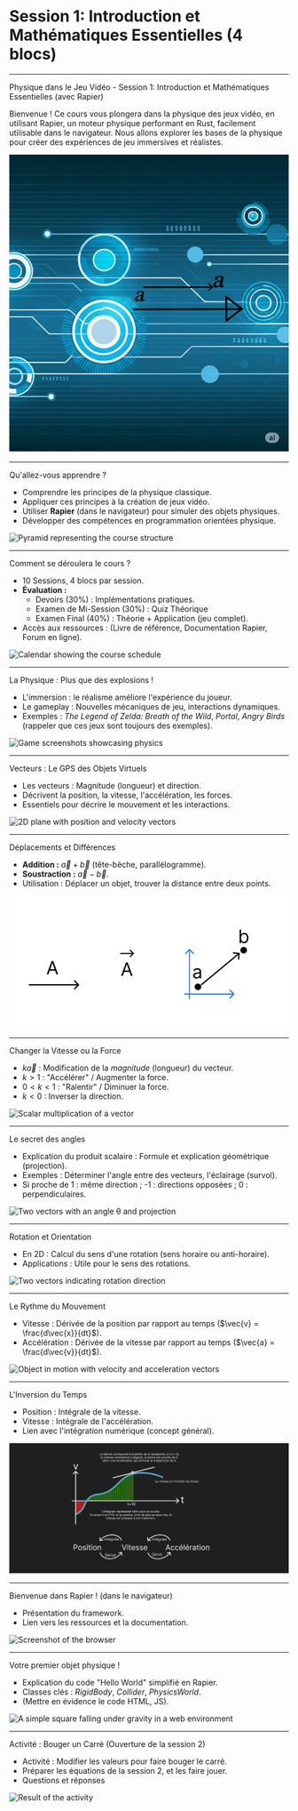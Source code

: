 # Session 1: Introduction et Mathématiques Essentielles (4 blocs)

---

Physique dans le Jeu Vidéo - Session 1: Introduction et Mathématiques Essentielles (avec Rapier)

Bienvenue ! Ce cours vous plongera dans la physique des jeux vidéo, en utilisant Rapier, un moteur physique performant en Rust, facilement utilisable dans le navigateur. Nous allons explorer les bases de la physique pour créer des expériences de jeu immersives et réalistes.

![Background image with moving shapes and Rapier logo](../images/intro.png)

---

Qu'allez-vous apprendre ?

*   Comprendre les principes de la physique classique.
*   Appliquer ces principes à la création de jeux vidéo.
*   Utiliser **Rapier** (dans le navigateur) pour simuler des objets physiques.
*   Développer des compétences en programmation orientées physique.

![Pyramid representing the course structure](images/course_pyramid.png)

---

Comment se déroulera le cours ?

*   10 Sessions, 4 blocs par session.
*   **Évaluation :**
    *   Devoirs (30%) : Implémentations pratiques.
    *   Examen de Mi-Session (30%) : Quiz Théorique
    *   Examen Final (40%) : Théorie + Application (jeu complet).
*   Accès aux ressources : (Livre de référence, Documentation Rapier, Forum en ligne).

![Calendar showing the course schedule](images/course_calendar.png)

---

La Physique : Plus que des explosions !

*   L'immersion : le réalisme améliore l'expérience du joueur.
*   Le gameplay :  Nouvelles mécaniques de jeu, interactions dynamiques.
*   Exemples : *The Legend of Zelda: Breath of the Wild*, *Portal*, *Angry Birds* (rappeler que ces jeux sont toujours des exemples).

![Game screenshots showcasing physics](images/game_physics_examples.png)

---

Vecteurs : Le GPS des Objets Virtuels

*   Les vecteurs : Magnitude (longueur) et direction.
*   Décrivent la position, la vitesse, l'accélération, les forces.
*   Essentiels pour décrire le mouvement et les interactions.

![2D plane with position and velocity vectors](images/vectors_2d.png)

---

Déplacements et Différences

*   **Addition :**  $\vec{a} + \vec{b}$ (tête-bêche, parallélogramme).
*   **Soustraction :**  $\vec{a} - \vec{b}$.
*   Utilisation : Déplacer un objet, trouver la distance entre deux points.

![Vector addition and subtraction](../images/vectors.png)

---

Changer la Vitesse ou la Force

*   $k \vec{a}$ : Modification de la *magnitude* (longueur) du vecteur.
*   $k > 1$ :  "Accélérer" / Augmenter la force.
*   $0 < k < 1$ : "Ralentir" / Diminuer la force.
*   $k < 0$ : Inverser la direction.

![Scalar multiplication of a vector](images/scalar_multiplication.png)

---

Le secret des angles

*   Explication du produit scalaire : Formule et explication géométrique (projection).
*   Exemples : Déterminer l'angle entre des vecteurs, l'éclairage (survol).
*   Si proche de 1 : même direction ; -1 : directions opposées ; 0 : perpendiculaires.

![Two vectors with an angle θ and projection](images/dot_product.png)

---

Rotation et Orientation

*   En 2D :  Calcul du sens d'une rotation (sens horaire ou anti-horaire).
*   Applications : Utile pour le sens des rotations.

![Two vectors indicating rotation direction](images/cross_product_2d.png)

---

Le Rythme du Mouvement

*   Vitesse : Dérivée de la position par rapport au temps ($\vec{v} = \frac{d\vec{x}}{dt}$).
*   Accélération : Dérivée de la vitesse par rapport au temps ($\vec{a} = \frac{d\vec{v}}{dt}$).

![Object in motion with velocity and acceleration vectors](images/velocity_acceleration.png)

---

L'Inversion du Temps

*   Position : Intégrale de la vitesse.
*   Vitesse : Intégrale de l'accélération.
*   Lien avec l'intégration numérique (concept général).

![Curve representing velocity and area under the curve](images/integration.png)

---

Bienvenue dans Rapier ! (dans le navigateur)

*   Présentation du framework.
*   Lien vers les ressources et la documentation.

![Screenshot of the browser](images/browser_screenshot.png)

---

Votre premier objet physique !

*   Explication du code "Hello World" simplifié en Rapier.
*   Classes clés : *RigidBody*, *Collider*, *PhysicsWorld*.
*   (Mettre en évidence le code HTML, JS).

![A simple square falling under gravity in a web environment](images/falling_square_rapier.png)

---

Activité : Bouger un Carré (Ouverture de la session 2)

*   Activité : Modifier les valeurs pour faire bouger le carré.
*   Préparer les équations de la session 2, et les faire jouer.
*   Questions et réponses

![Result of the activity](images/activity_result.png)